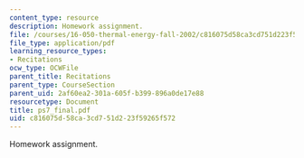 ```yaml
---
content_type: resource
description: Homework assignment.
file: /courses/16-050-thermal-energy-fall-2002/c816075d58ca3cd751d223f59265f572_ps7_final.pdf
file_type: application/pdf
learning_resource_types:
- Recitations
ocw_type: OCWFile
parent_title: Recitations
parent_type: CourseSection
parent_uid: 2af60ea2-301a-605f-b399-896a0de17e88
resourcetype: Document
title: ps7_final.pdf
uid: c816075d-58ca-3cd7-51d2-23f59265f572
---
```

Homework assignment.

